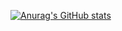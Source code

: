 [![Anurag's GitHub stats](https://github-readme-stats.vercel.app/apihudsonty=anuraghazra)](https://github.com/anuraghazra/github-readme-stats)
